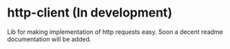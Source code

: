 # http-client (In development)
Lib for making implementation of http requests easy. Soon a decent readme documentation will be added.
